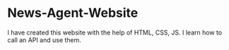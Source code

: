 # News-Agent-Website
I have created this website with the help of HTML, CSS, JS. I learn how to call an API and use them. 

